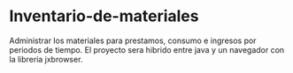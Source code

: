 # Inventario-de-materiales
Administrar los materiales para prestamos, consumo e ingresos por periodos de tiempo.
El proyecto sera hibrido entre java y un navegador con la libreria jxbrowser.
